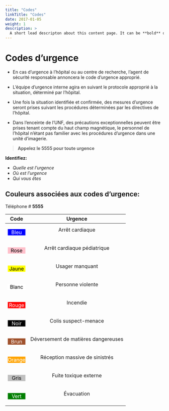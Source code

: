 ```yaml
---
title: "Codes"
linkTitle: "Codes"
date: 2017-01-05
weight: 1
description: >
  A short lead descripton about this content page. It can be **bold** or _italic_ and can be split over multiple paragraphs.
---
```

# Codes d’urgence

* En cas d’urgence à l’hôpital ou au centre de recherche, l’agent de sécurité responsable annoncera le code d’urgence approprié.

* L’équipe d’urgence interne agira en suivant le protocole approprié à la situation, déterminé par l’hôpital.

* Une fois la situation identifiée et confirmée, des mesures d’urgence seront prises suivant les procédures déterminées par les directives de l’hôpital.

* Dans l’enceinte de l’UNF, des précautions exceptionnelles peuvent être prises tenant compte du haut champ magnétique, le personnel de l’hôpital n’étant pas familier avec les procédures d’urgence dans une unité d’imagerie.

> **Appelez le 5555 pour toute urgence**

**Identifiez:**

- *Quelle est l’urgence*
- *Où est l’urgence*
- *Qui vous êtes*


## Couleurs associées aux codes d’urgence:

Téléphone \# **5555**

|**Code**|**Urgence**|
|:--:|:-----:|
|<p style="color: #FFFFFF; background-color: #0000FF">Bleu|Arrêt cardiaque</p>|
|<p style="color: #000000; background-color: #FFC0CB">Rose|Arrêt cardiaque pédiatrique</p>
|<p style="color: #000000; background-color: #FFFF00">Jaune|Usager manquant</p>|
|<p style="color: #000000; background-color: #FFFFFF">Blanc|Personne violente</p>|
|<p style="color: #FFFFFF; background-color: #FF0000">Rouge|Incendie</p>|
|<p style="color: #FFFFFF; background-color: #000000">Noir|Colis suspect-menace</p>|
|<p style="color: #FFFFFF; background-color: #A0522D">Brun|Déversement de matières dangereuses</p>|
|<p style="color: #FFFFFF; background-color: #FFA500">Orange|Réception massive de sinistrés</p>|
|<p style="color: #000000; background-color: #C0C0C0">Gris|Fuite toxique externe</p>|
|<p style="color: #FFFFFF; background-color: #008000">Vert|Évacuation</p>|